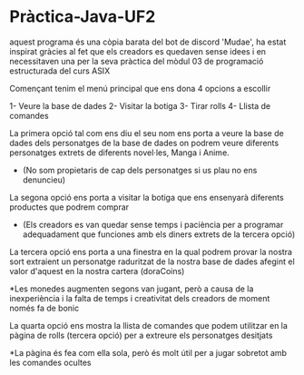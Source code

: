 ﻿# Pràctica-Java-UF2
 
 aquest programa és una còpia barata del bot de discord 'Mudae', ha estat inspirat gràcies al fet que els creadors es quedaven sense idees i en necessitaven una per la seva pràctica del mòdul 03 de programació estructurada del curs ASIX
 
 Començant tenim el menú principal que ens dona 4 opcions a escollir
 
 1- Veure la base de dades
 2- Visitar la botiga
 3- Tirar rolls
 4- Llista de comandes
 
 La primera opció tal com ens diu el seu nom ens porta a veure la base de dades dels personatges de la base de dades on podrem veure diferents personatges extrets de diferents novel·les, Manga i Anime.
 
 * (No som propietaris de cap dels personatges si us plau no ens denuncieu)
 
 La segona opció ens porta a visitar la botiga que ens ensenyarà diferents productes que podrem comprar
 
 * (Els creadors es van quedar sense temps i paciència per a programar adequadament que funciones amb els diners extrets de la tercera opció)
 
 La tercera opció ens porta a una finestra en la qual podrem provar la nostra sort extraient un personatge raduritzat de la nostra base de dades afegint el valor d'aquest en la nostra cartera (doraCoins)
 
 *Les monedes augmenten segons van jugant, però a causa de la inexperiència i la falta de temps i creativitat dels creadors de moment només fa de bonic
 
 La quarta opció ens mostra la llista de comandes que podem utilitzar en la pàgina de rolls (tercera opció) per a extreure els personatges desitjats
 
 *La pàgina és fea com ella sola, però és molt útil per a jugar sobretot amb les comandes ocultes

